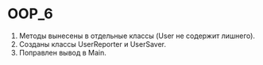 # OOP_6

1. Методы вынесены в отдельные классы (User не содержит лишнего).
2. Созданы классы UserReporter и UserSaver.
3. Поправлен вывод в Main.
